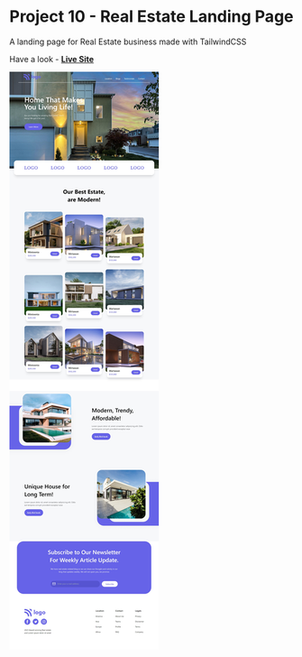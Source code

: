 # Project 10 - Real Estate Landing Page

A landing page for Real Estate business made with TailwindCSS

Have a look - [**Live Site**](https://https://real-estate-langing-page-project.netlify.app/)

![output](./realEstateLandingPage-output.jpeg)
